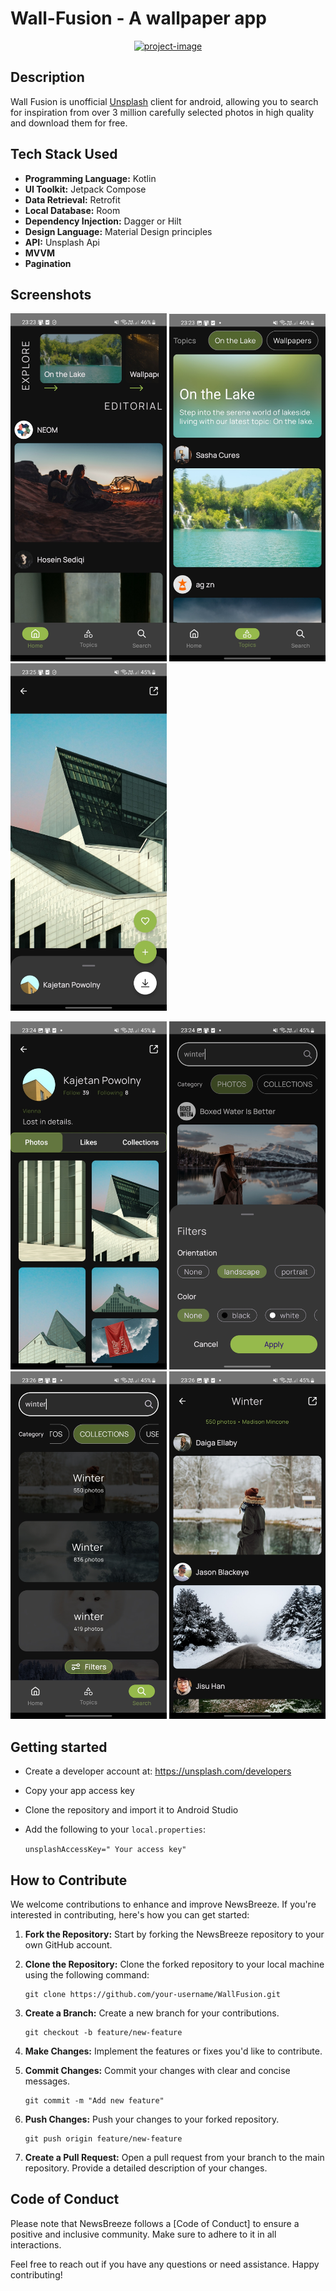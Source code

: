 # Wall-Fusion - A wallpaper app

[<p align="center"><img src="https://socialify.git.ci/sourabhkumar47/WallFusion/image?description=1&amp;.&amp;font=Inter&amp;language=1&amp;name=1&amp;pattern=Circuit%20Board&amp;theme=Light" alt="project-image"></p>](https://socialify.git.ci/sourabhkumar47/WallFusion/image?font=Bitter&language=1&name=1&pattern=Solid&theme=Light)

## Description

Wall Fusion is unofficial [Unsplash](https://unsplash.com/) client for android,
allowing you to search for inspiration from over 3 million
carefully selected photos in high quality and
download them for free.

## Tech Stack Used

- **Programming Language:** Kotlin
- **UI Toolkit:** Jetpack Compose
- **Data Retrieval:** Retrofit
- **Local Database:** Room
- **Dependency Injection:** Dagger or Hilt
- **Design Language:** Material Design principles
- **API:** Unsplash Api
- **MVVM**
- **Pagination**


## Screenshots

<p align="left">
<img src="Screenshots/Editorial.jpg" alt="drawing" width="250"/>
<img src="Screenshots/Topics.jpg" alt="drawing" width="250"/>
<img src="Screenshots/PhotoInfo1.jpg" alt="drawing" width="250"/>
</p>
<p align="left">
 <img src="Screenshots/User.jpg" alt="drawing" width="250"/>
<img src="Screenshots/Search.jpg" alt="drawing" width="250"/>
<img src="Screenshots/Collections.jpg" alt="drawing" width="250"/>
<img src="Screenshots/collectionView.jpg" alt="drawing" width="250"/>
</p>


## Getting started

* Create a developer account at: https://unsplash.com/developers
* Copy your app access key
* Clone the repository and import it to Android Studio
* Add the following to your `local.properties`:

  `unsplashAccessKey=" Your access key"`

## How to Contribute

We welcome contributions to enhance and improve NewsBreeze. If you're interested in contributing, here's how you can get started:

1. **Fork the Repository:** Start by forking the NewsBreeze repository to your own GitHub account.

2. **Clone the Repository:** Clone the forked repository to your local machine using the following command:
   ```
   git clone https://github.com/your-username/WallFusion.git
   ```

3. **Create a Branch:** Create a new branch for your contributions.
   ```
   git checkout -b feature/new-feature
   ```

4. **Make Changes:** Implement the features or fixes you'd like to contribute.

5. **Commit Changes:** Commit your changes with clear and concise messages.
   ```
   git commit -m "Add new feature" 
   ```

6. **Push Changes:** Push your changes to your forked repository.
   ```
   git push origin feature/new-feature
   ```

7. **Create a Pull Request:** Open a pull request from your branch to the main repository. Provide a detailed description of your changes.

## Code of Conduct

Please note that NewsBreeze follows a [Code of Conduct] to ensure a positive and inclusive community. Make sure to adhere to it in all interactions.

Feel free to reach out if you have any questions or need assistance. Happy contributing!



